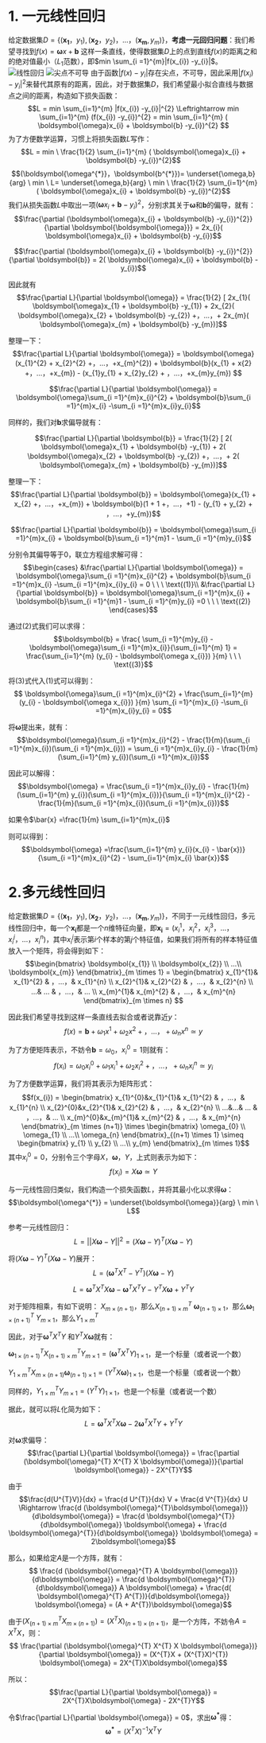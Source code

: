 # 1. 一元线性回归
给定数据集$D=\{ (\boldsymbol{x_{1}}， y_{1}), (\boldsymbol{x_{2}}， y_{2})，...，(\boldsymbol{x_{m}}, y_{m})\}$，**考虑一元回归问题**：我们希望寻找到$f(x) = \boldsymbol{\omega}x + \boldsymbol{b}$ 这样一条直线，使得数据集$D$上的点到直线$f(x)$的距离之和的绝对值最小（$L_{1}$范数），即$min \sum_{i =1}^{m}|f(x_{i}) -y_{i}|$。
![线性回归](https://imgconvert.csdnimg.cn/aHR0cHM6Ly9ob3NoaW5vcnkuY29tL3dwLWNvbnRlbnQvdXBsb2Fkcy8yMDE5LzEyLyVFNyVCQSVCRiVFNiU4MCVBNyVFNSU5QiU5RSVFNSVCRCU5Mi1zY2FsZWQucG5n?x-oss-process=image/format,png)
![尖点不可导](https://imgconvert.csdnimg.cn/aHR0cHM6Ly9ob3NoaW5vcnkuY29tL3dwLWNvbnRlbnQvdXBsb2Fkcy8yMDE5LzEyLyVFNyVCQSVCRiVFNiU4MCVBNyVFNSU5QiU5RSVFNSVCRCU5Mi0lRTUlQjAlOTYlRTclODIlQjklRTQlQjglOEQlRTUlOEYlQUYlRTUlQUYlQkMtMS1zY2FsZWQucG5n?x-oss-process=image/format,png)
由于函数$|f(x) -y_{i}|$存在尖点，不可导，因此采用$|f(x_{i}) -y_{i}|^{2}$来替代其原有的距离，因此，对于数据集$D$，我们希望最小拟合直线与数据点之间的距离，构造如下损失函数：
$$L = min \sum_{i=1}^{m} |f(x_{i}) -y_{i}|^{2} \Leftrightarrow min \sum_{i=1}^{m} (f(x_{i}) -y_{i})^{2} =  min \sum_{i=1}^{m} ( \boldsymbol{\omega}x_{i} + \boldsymbol{b} -y_{i})^{2} $$
为了方便数学运算，习惯上将损失函数$L$写作：$$L = min \ \frac{1}{2} \sum_{i=1}^{m} ( \boldsymbol{\omega}x_{i} + \boldsymbol{b} -y_{i})^{2}$$
$$(\boldsymbol{\omega^{*}}，\boldsymbol{b^{*}})= \underset{\omega,b}{arg} \ min \ L= \underset{\omega,b}{arg} \ min \ \frac{1}{2} \sum_{i=1}^{m} ( \boldsymbol{\omega}x_{i} + \boldsymbol{b} -y_{i})^{2}$$
我们从损失函数$L$中取出一项$(\boldsymbol{\omega}x_{i} + \boldsymbol{b} -y_{i})^{2}$，分别求其关于$\boldsymbol{\omega}$和$\boldsymbol{b}$的偏导，就有：
$$\frac{\partial (\boldsymbol{\omega}x_{i} + \boldsymbol{b} -y_{i})^{2}}{\partial \boldsymbol{\boldsymbol{\omega}}} = 2x_{i}( \boldsymbol{\omega}x_{i} + \boldsymbol{b} -y_{i})$$


$$\frac{\partial (\boldsymbol{\omega}x_{i} + \boldsymbol{b} -y_{i})^{2}}{\partial \boldsymbol{b}} = 2( \boldsymbol{\omega}x_{i} + \boldsymbol{b} -y_{i})$$

因此就有
$$\frac{\partial L}{\partial \boldsymbol{\omega}} =  \frac{1}{2} [ 2x_{1}( \boldsymbol{\omega}x_{1} + \boldsymbol{b} -y_{1}) + 2x_{2}( \boldsymbol{\omega}x_{2} + \boldsymbol{b} -y_{2}) +，...，+ 2x_{m}( \boldsymbol{\omega}x_{m} + \boldsymbol{b} -y_{m})]$$

整理一下：
$$\frac{\partial L}{\partial \boldsymbol{\omega}} = \boldsymbol{\omega}(x_{1}^{2} + x_{2}^{2} +，...，+x_{m}^{2}) + \boldsymbol{b}(x_{1} + x{2} +，...，+x_{m}) - (x_{1}y_{1} + x_{2}y_{2} + ，...，+x_{m}y_{m}) $$

$$\frac{\partial L}{\partial \boldsymbol{\omega}} = \boldsymbol{\omega}\sum_{i =1}^{m}x_{i}^{2}  + \boldsymbol{b}\sum_{i =1}^{m}x_{i} -\sum_{i =1}^{m}x_{i}y_{i}$$

同样的，我们对$\boldsymbol{b}$求偏导就有：

$$\frac{\partial L}{\partial \boldsymbol{b}} = \frac{1}{2} [ 2( \boldsymbol{\omega}x_{1} + \boldsymbol{b} -y_{1}) + 2( \boldsymbol{\omega}x_{2} + \boldsymbol{b} -y_{2}) +，...，+ 2( \boldsymbol{\omega}x_{m} + \boldsymbol{b} -y_{m})]$$

整理一下：
$$\frac{\partial L}{\partial \boldsymbol{b}} = \boldsymbol{\omega}(x_{1} + x_{2} +，...，+x_{m}) + \boldsymbol{b}(1 + 1 +，...，+1) - (y_{1} + y_{2} + ，...，+y_{m})$$

$$\frac{\partial L}{\partial \boldsymbol{b}} = \boldsymbol{\omega}\sum_{i =1}^{m}x_{i}  + \boldsymbol{b}\sum_{i =1}^{m}1 - \sum_{i =1}^{m}y_{i}$$

分别令其偏导等于0，联立方程组求解可得：
$$\begin{cases}
 &\frac{\partial L}{\partial \boldsymbol{\omega}} = \boldsymbol{\omega}\sum_{i =1}^{m}x_{i}^{2}  + \boldsymbol{b}\sum_{i =1}^{m}x_{i} -\sum_{i =1}^{m}x_{i}y_{i} = 0    \ \ \   \text{(1)}\\
 &\frac{\partial L}{\partial \boldsymbol{b}} = \boldsymbol{\omega}\sum_{i =1}^{m}x_{i}  + \boldsymbol{b}\sum_{i =1}^{m}1 - \sum_{i =1}^{m}y_{i} =0    \ \ \   \text{(2)}
\end{cases}$$

通过$(2)$式我们可以求得：
$$\boldsymbol{b} = \frac{ \sum_{i =1}^{m}y_{i} -  \boldsymbol{\omega}\sum_{i =1}^{m}x_{i}}{\sum_{i=1}^{m} 1} = \frac{\sum_{i=1}^{m} (y_{i} - \boldsymbol{\omega x_{i}}) }{m}  \ \ \   \text{(3)}$$

将$(3)$式代入$(1)$式可以得到：
$$ \boldsymbol{\omega}\sum_{i =1}^{m}x_{i}^{2}  + \frac{\sum_{i=1}^{m} (y_{i} - \boldsymbol{\omega x_{i}}) }{m} \sum_{i =1}^{m}x_{i} -\sum_{i =1}^{m}x_{i}y_{i} = 0$$

将$\boldsymbol{\omega}$提出来，就有：
$$\boldsymbol{\omega}(\sum_{i =1}^{m}x_{i}^{2} - \frac{1}{m}(\sum_{i =1}^{m}x_{i})(\sum_{i =1}^{m}x_{i})) = \sum_{i =1}^{m}x_{i}y_{i}  - \frac{1}{m}(\sum_{i=1}^{m} y_{i})(\sum_{i =1}^{m}x_{i})$$

因此可以解得：
$$\boldsymbol{\omega} = \frac{\sum_{i =1}^{m}x_{i}y_{i}  - \frac{1}{m}(\sum_{i=1}^{m} y_{i})(\sum_{i =1}^{m}x_{i})}{\sum_{i =1}^{m}x_{i}^{2} - \frac{1}{m}(\sum_{i =1}^{m}x_{i})(\sum_{i =1}^{m}x_{i})}$$

如果令$\bar{x} =\frac{1}{m} \sum_{i=1}^{m}x_{i}$

则可以得到：
$$\boldsymbol{\omega} =\frac{\sum_{i=1}^{m} y_{i}(x_{i} - \bar{x})}{\sum_{i =1}^{m}x_{i}^{2} - \sum_{i=1}^{m}x_{i} \bar{x}}$$

# 2.多元线性回归
给定数据集$D=\{ (\boldsymbol{x_{1}}， y_{1}), (\boldsymbol{x_{2}}， y_{2})，...，(\boldsymbol{x_{m}}, y_{m})\}$，不同于一元线性回归，多元线性回归中，每一个$\boldsymbol{x_{i}}$都是一个$n$维特征向量，即$\boldsymbol{x_{i}} = (x_{i}^{1}，x_{i}^{2}，x_{i}^{3}，...，x_{i}^{j}，...，x_{i}^{n})$，其中$x_{i}^{j}$表示第$i$个样本的第$j$个特征值，如果我们将所有的样本特征值放入一个矩阵，将会得到如下：
$$\begin{bmatrix}
\boldsymbol{x_{1}} \\
\boldsymbol{x_{2}} \\
...\\
\boldsymbol{x_{m}}
\end{bmatrix}_{m \times 1} = \begin{bmatrix}
 x_{1}^{1}& x_{1}^{2} & ，...，& x_{1}^{n} \\ 
 x_{2}^{1}& x_{2}^{2} & ，...，& x_{2}^{n} \\ 
...& ... & ，...，& ... \\ 
 x_{m}^{1}& x_{m}^{2} & ，...，& x_{m}^{n}
\end{bmatrix}_{m \times n}
$$

因此我们希望寻找到这样一条直线去拟合或者说靠近$y$：
$$ f(x) =\boldsymbol{b} + \omega_{1} x^{1} + \omega_{2} x^{2}+，...，+\omega_{n} x^{n} \simeq y$$

为了方便矩阵表示，不妨令$\boldsymbol{b} = \omega_{0}$，$x_{i}^{0} = 1$则就有：
$$ f(x_{i}) =\omega_{0} x_{i}^{0} + \omega_{1} x_{i}^{1} + \omega_{2} x_{i}^{2}+，...，+\omega_{n} x_{i}^{n} \simeq y_{i}$$

为了方便数学运算，我们将其表示为矩阵形式：
$$f(x_{i}) =  \begin{bmatrix}
 x_{1}^{0}&x_{1}^{1}& x_{1}^{2} & ，...，& x_{1}^{n} \\ 
 x_{2}^{0}&x_{2}^{1}& x_{2}^{2} & ，...，& x_{2}^{n} \\ 
 ...&...& ... & ，...，& ... \\ 
 x_{m}^{0}&x_{m}^{1}& x_{m}^{2} & ，...，& x_{m}^{n}
\end{bmatrix}_{m \times (n+1)} \times \begin{bmatrix}
\omega_{0} \\
\omega_{1} \\
...\\
\omega_{n}
\end{bmatrix}_{(n+1) \times 1} \simeq \begin{bmatrix}
y_{1} \\
y_{2} \\
...\\
y_{m}
\end{bmatrix}_{m \times 1}$$
其中$x_{i}^{0} =0$，分别令三个字母$X，\boldsymbol{\omega}，Y$，上式则表示为如下：
$$f(x_{i}) = X \boldsymbol{\omega} \simeq Y$$

与一元线性回归类似，我们构造一个损失函数$L$，并将其最小化以求得$\boldsymbol{\omega}$：
$$\boldsymbol{\omega^{*}} = \underset{\boldsymbol{\omega}}{arg} \ min \ L$$

参考一元线性回归：
$$L = ||X \boldsymbol{\omega} - Y||^{2} = (X \boldsymbol{\omega} - Y)^{T}(X \boldsymbol{\omega} - Y)$$

将$(X \boldsymbol{\omega} - Y)^{T}(X \boldsymbol{\omega} - Y)$展开：
$$L = (\boldsymbol{\omega}^{T} X^{T} - Y^{T})(X \boldsymbol{\omega} - Y)$$

$$L = \boldsymbol{\omega}^{T} X^{T} X \boldsymbol{\omega} - \boldsymbol{\omega}^{T} X^{T} Y - Y^{T} X \boldsymbol{\omega} + Y^{T}Y$$

对于矩阵相乘，有如下说明：
$X_{m \times (n+1)}$，那么$X_{(n+1) \times m}^{T}$
$\boldsymbol{\omega}_{(n+1) \times 1}$，那么$\boldsymbol{\omega}_{1 \times (n+1)}^{T}$
$Y_{m \times 1}$，那么$Y_{1 \times m}^{T}$

因此，对于$\boldsymbol{\omega}^{T} X^{T} Y$ 和$Y^{T} X \boldsymbol{\omega}$就有：

$\boldsymbol{\omega}_{1 \times (n+1)}^{T} X_{(n+1) \times m}^{T} Y_{m \times 1} = (\boldsymbol{\omega}^{T} X^{T} Y)_{1 \times 1}$，是一个标量（或者说一个数）

$Y_{1 \times m}^{T} X_{m \times (n+1)} \boldsymbol{\omega}_{(n+1) \times 1} = (Y^{T} X \boldsymbol{\omega})_{1 \times 1}$，也是一个标量（或者说一个数）

同样的，$Y_{1 \times m}^{T}Y_{m \times 1} = (Y^{T}Y)_{1 \times 1}$，也是一个标量（或者说一个数）

据此，就可以将$L$化简为如下：
$$L = \boldsymbol{\omega}^{T} X^{T} X \boldsymbol{\omega} - 2\boldsymbol{\omega}^{T} X^{T} Y + Y^{T}Y$$

对$\boldsymbol{\omega}$求偏导：
$$\frac{\partial L}{\partial \boldsymbol{\omega}} = \frac{\partial (\boldsymbol{\omega}^{T} X^{T} X \boldsymbol{\omega})}{\partial \boldsymbol{\omega}} - 2X^{T}Y$$

由于
$$\frac{d(U^{T}V)}{dx} = \frac{d U^{T}}{dx} V + \frac{d V^{T}}{dx} U \Rightarrow \frac{d (\boldsymbol{\omega}^{T}\boldsymbol{\omega})}{d\boldsymbol{\omega}} = \frac{d \boldsymbol{\omega}^{T}}{d\boldsymbol{\omega}} \boldsymbol{\omega} + \frac{d \boldsymbol{\omega}^{T}}{d\boldsymbol{\omega}} \boldsymbol{\omega} = 2\boldsymbol{\omega}$$

那么，如果给定$A$是一个方阵，就有：
$$ \frac{d (\boldsymbol{\omega}^{T} A \boldsymbol{\omega})}{d\boldsymbol{\omega}} = \frac{d \boldsymbol{\omega}^{T}}{d\boldsymbol{\omega}} A \boldsymbol{\omega} + \frac{d( \boldsymbol{\omega}^{T} A^{T})}{d\boldsymbol{\omega}} \boldsymbol{\omega} = (A + A^{T})\boldsymbol{\omega}$$

由于$(X_{(n+1) \times m}^{T} X_{m \times (n+1)}) = (X^{T}X)_{(n+1) \times (n+1)}$，是一个方阵，不妨令$A = X^{T}X$，则：
$$ \frac{\partial (\boldsymbol{\omega}^{T} X^{T} X \boldsymbol{\omega})}{\partial \boldsymbol{\omega}} = (X^{T}X + (X^{T}X)^{T}) \boldsymbol{\omega} = 2X^{T}X\boldsymbol{\omega}$$

所以：
$$\frac{\partial L}{\partial \boldsymbol{\omega}} = 2X^{T}X\boldsymbol{\omega} - 2X^{T}Y$$

令$\frac{\partial L}{\partial \boldsymbol{\omega}} = 0$，求出$\boldsymbol{\omega^{*}}$得：
$$\boldsymbol{\omega^{*}} = (X^{T} X)^{-1} X^{T} Y$$


